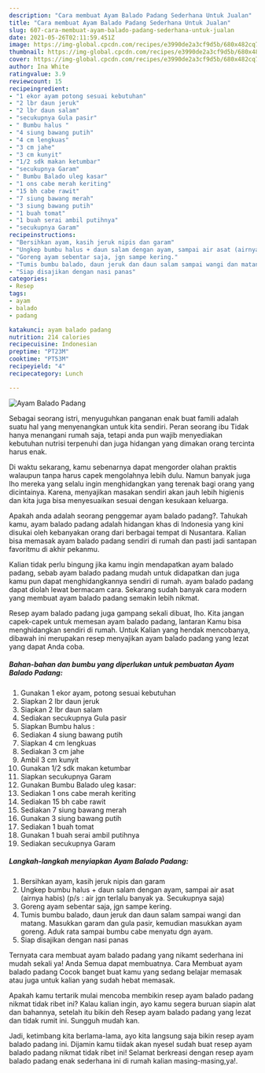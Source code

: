 ```yaml
---
description: "Cara membuat Ayam Balado Padang Sederhana Untuk Jualan"
title: "Cara membuat Ayam Balado Padang Sederhana Untuk Jualan"
slug: 607-cara-membuat-ayam-balado-padang-sederhana-untuk-jualan
date: 2021-05-26T02:11:59.451Z
image: https://img-global.cpcdn.com/recipes/e3990de2a3cf9d5b/680x482cq70/ayam-balado-padang-foto-resep-utama.jpg
thumbnail: https://img-global.cpcdn.com/recipes/e3990de2a3cf9d5b/680x482cq70/ayam-balado-padang-foto-resep-utama.jpg
cover: https://img-global.cpcdn.com/recipes/e3990de2a3cf9d5b/680x482cq70/ayam-balado-padang-foto-resep-utama.jpg
author: Ina White
ratingvalue: 3.9
reviewcount: 15
recipeingredient:
- "1 ekor ayam potong sesuai kebutuhan"
- "2 lbr daun jeruk"
- "2 lbr daun salam"
- "secukupnya Gula pasir"
- " Bumbu halus "
- "4 siung bawang putih"
- "4 cm lengkuas"
- "3 cm jahe"
- "3 cm kunyit"
- "1/2 sdk makan ketumbar"
- "secukupnya Garam"
- " Bumbu Balado uleg kasar"
- "1 ons cabe merah keriting"
- "15 bh cabe rawit"
- "7 siung bawang merah"
- "3 siung bawang putih"
- "1 buah tomat"
- "1 buah serai ambil putihnya"
- "secukupnya Garam"
recipeinstructions:
- "Bersihkan ayam, kasih jeruk nipis dan garam"
- "Ungkep bumbu halus + daun salam dengan ayam, sampai air asat (airnya habis) (p/s : air jgn terlalu banyak ya. Secukupnya saja)"
- "Goreng ayam sebentar saja, jgn sampe kering."
- "Tumis bumbu balado, daun jeruk dan daun salam sampai wangi dan matang. Masukkan garam dan gula pasir, kemudian masukkan ayam goreng. Aduk rata sampai bumbu cabe menyatu dgn ayam."
- "Siap disajikan dengan nasi panas"
categories:
- Resep
tags:
- ayam
- balado
- padang

katakunci: ayam balado padang 
nutrition: 214 calories
recipecuisine: Indonesian
preptime: "PT23M"
cooktime: "PT53M"
recipeyield: "4"
recipecategory: Lunch

---
```



![Ayam Balado Padang](https://img-global.cpcdn.com/recipes/e3990de2a3cf9d5b/680x482cq70/ayam-balado-padang-foto-resep-utama.jpg)

Sebagai seorang istri, menyuguhkan panganan enak buat famili adalah suatu hal yang menyenangkan untuk kita sendiri. Peran seorang ibu Tidak hanya menangani rumah saja, tetapi anda pun wajib menyediakan kebutuhan nutrisi terpenuhi dan juga hidangan yang dimakan orang tercinta harus enak.

Di waktu  sekarang, kamu sebenarnya dapat mengorder olahan praktis walaupun tanpa harus capek mengolahnya lebih dulu. Namun banyak juga lho mereka yang selalu ingin menghidangkan yang terenak bagi orang yang dicintainya. Karena, menyajikan masakan sendiri akan jauh lebih higienis dan kita juga bisa menyesuaikan sesuai dengan kesukaan keluarga. 



Apakah anda adalah seorang penggemar ayam balado padang?. Tahukah kamu, ayam balado padang adalah hidangan khas di Indonesia yang kini disukai oleh kebanyakan orang dari berbagai tempat di Nusantara. Kalian bisa memasak ayam balado padang sendiri di rumah dan pasti jadi santapan favoritmu di akhir pekanmu.

Kalian tidak perlu bingung jika kamu ingin mendapatkan ayam balado padang, sebab ayam balado padang mudah untuk didapatkan dan juga kamu pun dapat menghidangkannya sendiri di rumah. ayam balado padang dapat diolah lewat bermacam cara. Sekarang sudah banyak cara modern yang membuat ayam balado padang semakin lebih nikmat.

Resep ayam balado padang juga gampang sekali dibuat, lho. Kita jangan capek-capek untuk memesan ayam balado padang, lantaran Kamu bisa menghidangkan sendiri di rumah. Untuk Kalian yang hendak mencobanya, dibawah ini merupakan resep menyajikan ayam balado padang yang lezat yang dapat Anda coba.

<!--inarticleads1-->

##### Bahan-bahan dan bumbu yang diperlukan untuk pembuatan Ayam Balado Padang:

1. Gunakan 1 ekor ayam, potong sesuai kebutuhan
1. Siapkan 2 lbr daun jeruk
1. Siapkan 2 lbr daun salam
1. Sediakan secukupnya Gula pasir
1. Siapkan  Bumbu halus :
1. Sediakan 4 siung bawang putih
1. Siapkan 4 cm lengkuas
1. Sediakan 3 cm jahe
1. Ambil 3 cm kunyit
1. Gunakan 1/2 sdk makan ketumbar
1. Siapkan secukupnya Garam
1. Gunakan  Bumbu Balado uleg kasar:
1. Sediakan 1 ons cabe merah keriting
1. Sediakan 15 bh cabe rawit
1. Sediakan 7 siung bawang merah
1. Gunakan 3 siung bawang putih
1. Sediakan 1 buah tomat
1. Gunakan 1 buah serai ambil putihnya
1. Sediakan secukupnya Garam




<!--inarticleads2-->

##### Langkah-langkah menyiapkan Ayam Balado Padang:

1. Bersihkan ayam, kasih jeruk nipis dan garam
1. Ungkep bumbu halus + daun salam dengan ayam, sampai air asat (airnya habis) (p/s : air jgn terlalu banyak ya. Secukupnya saja)
1. Goreng ayam sebentar saja, jgn sampe kering.
1. Tumis bumbu balado, daun jeruk dan daun salam sampai wangi dan matang. Masukkan garam dan gula pasir, kemudian masukkan ayam goreng. Aduk rata sampai bumbu cabe menyatu dgn ayam.
1. Siap disajikan dengan nasi panas




Ternyata cara membuat ayam balado padang yang nikamt sederhana ini mudah sekali ya! Anda Semua dapat membuatnya. Cara Membuat ayam balado padang Cocok banget buat kamu yang sedang belajar memasak atau juga untuk kalian yang sudah hebat memasak.

Apakah kamu tertarik mulai mencoba membikin resep ayam balado padang nikmat tidak ribet ini? Kalau kalian ingin, ayo kamu segera buruan siapin alat dan bahannya, setelah itu bikin deh Resep ayam balado padang yang lezat dan tidak rumit ini. Sungguh mudah kan. 

Jadi, ketimbang kita berlama-lama, ayo kita langsung saja bikin resep ayam balado padang ini. Dijamin kamu tiidak akan nyesel sudah buat resep ayam balado padang nikmat tidak ribet ini! Selamat berkreasi dengan resep ayam balado padang enak sederhana ini di rumah kalian masing-masing,ya!.

